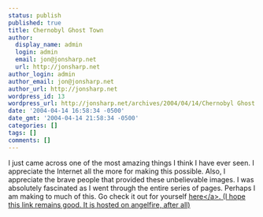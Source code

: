 ```yaml
---
status: publish
published: true
title: Chernobyl Ghost Town
author:
  display_name: admin
  login: admin
  email: jon@jonsharp.net
  url: http://jonsharp.net
author_login: admin
author_email: jon@jonsharp.net
author_url: http://jonsharp.net
wordpress_id: 13
wordpress_url: http://jonsharp.net/archives/2004/04/14/Chernobyl Ghost Town/
date: '2004-04-14 16:58:34 -0500'
date_gmt: '2004-04-14 21:58:34 -0500'
categories: []
tags: []
comments: []
---
```

<p>I just came across one of the most amazing things I think I have ever seen.  I appreciate the Internet all the more for making this possible.  Also, I appreciate the brave people that provided these unbelievable images.  I was absolutely fascinated as I went through the entire series of pages.  Perhaps I am making to much of this.  Go check it out for yourself <a href="http:&#47;&#47;www.angelfire.com&#47;extreme4&#47;kiddofspeed&#47;">here<&#47;a>.  (I hope this link remains good.  It is hosted on angelfire, after all)</p>
